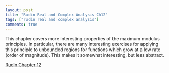 ```yaml
---
layout: post
title: "Rudin Real and Complex Analysis Ch12"
tags: ["rudin real and complex analysis"]
comments: true
---
```


This chapter covers more interesting properties of the maximum modulus principles. In particular, there are many interesting exercises for applying this principle to unbounded regions for functions which grow at a low rate (order of magnitude). This makes it somewhat interesting, but less abstract. 

[Rudin Chapter 12](../pdfs/rudin_rc_analysis/Rudin_Ch12.pdf)